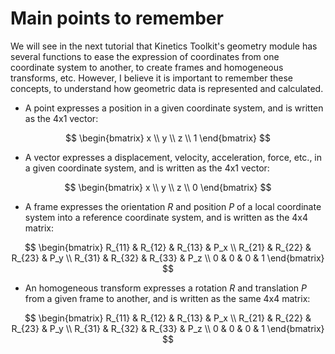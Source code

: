 # Main points to remember

We will see in the next tutorial that Kinetics Toolkit's geometry module has several functions to ease the expression of coordinates from one coordinate system to another, to create frames and homogeneous transforms, etc. However, I believe it is important to remember these concepts, to understand how geometric data is represented and calculated.

- A point expresses a position in a given coordinate system, and is written as the 4x1 vector:

$$
\begin{bmatrix}
x \\ y \\ z \\ 1
\end{bmatrix}
$$

- A vector expresses a displacement, velocity, acceleration, force, etc., in a given coordinate system, and is written as the 4x1 vector:

$$
\begin{bmatrix}
x \\ y \\ z \\ 0
\end{bmatrix}
$$

- A frame expresses the orientation $R$ and position $P$ of a local coordinate system into a reference coordinate system, and is written as the 4x4 matrix:

$$
\begin{bmatrix}
R_{11} & R_{12} & R_{13} & P_x \\
R_{21} & R_{22} & R_{23} & P_y \\
R_{31} & R_{32} & R_{33} & P_z \\
0      & 0      & 0      & 1
\end{bmatrix}
$$

- An homogeneous transform expresses a rotation $R$ and translation $P$ from a given frame to another, and is written as the same 4x4 matrix:

$$
\begin{bmatrix}
R_{11} & R_{12} & R_{13} & P_x \\
R_{21} & R_{22} & R_{23} & P_y \\
R_{31} & R_{32} & R_{33} & P_z \\
0      & 0      & 0      & 1
\end{bmatrix}
$$
